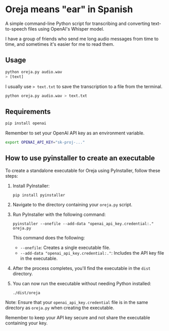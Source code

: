 # Oreja means "ear" in Spanish

A simple command-line Python script for transcribing and converting text-to-speech files using OpenAI's Whisper model.

I have a group of friends who send me long audio messages from time to time, and sometimes it's easier for me to read them.

## Usage

```bash
python oreja.py audio.wav
> [text]
```

I usually use `> text.txt` to save the transcription to a file from the terminal.

```bash
python oreja.py audio.wav > text.txt
```

## Requirements

```bash
pip install openai
```

Remember to set your OpenAI API key as an environment variable.

```bash
export OPENAI_API_KEY="sk-proj-..."
```

## How to use pyinstaller to create an executable

To create a standalone executable for Oreja using PyInstaller, follow these steps:

1. Install PyInstaller:

    ```
    pip install pyinstaller
    ```

2. Navigate to the directory containing your `oreja.py` script.

3. Run PyInstaller with the following command:

    ```
    pyinstaller --onefile --add-data "openai_api_key.credential:." oreja.py
    ```

    This command does the following:

    - `--onefile`: Creates a single executable file.
    - `--add-data "openai_api_key.credential:."`: Includes the API key file in the executable.

4. After the process completes, you'll find the executable in the `dist` directory.

5. You can now run the executable without needing Python installed:
    ```
    ./dist/oreja
    ```

Note: Ensure that your `openai_api_key.credential` file is in the same directory as `oreja.py` when creating the executable.

Remember to keep your API key secure and not share the executable containing your key.

